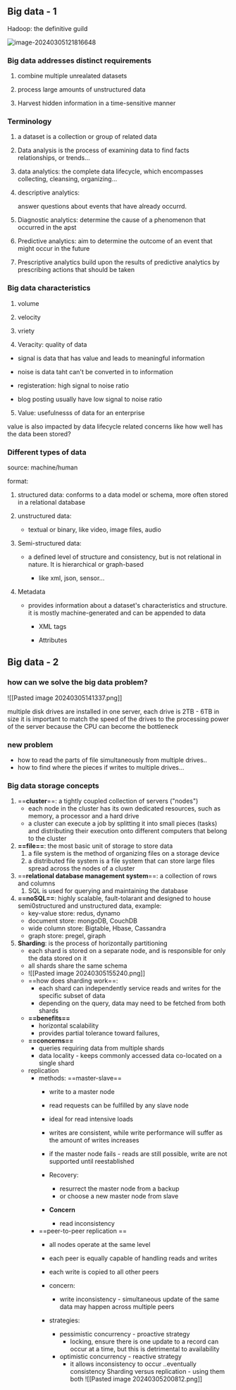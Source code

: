 ## Big data - 1

Hadoop: the definitive guild

![image-20240305121816648](file:///Users/sheyla/Library/Application%20Support/typora-user-images/image-20240305121816648.png?lastModify=1709663519)

### Big data addresses distinct requirements

1. combine multiple unrealated datasets
    
2. process large amounts of unstructured data
    
3. Harvest hidden information in a time-sensitive manner
    

### Terminology

1. a dataset is a collection or group of related data
    
2. Data analysis is the process of examining data to find facts relationships, or trends...
    
3. data analytics: the complete data lifecycle, which encompasses collecting, cleansing, organizing...
    
4. descriptive analytics:
    
    answer questions about events that have already occurrd.
    
5. Diagnostic analytics: determine the cause of a phenomenon that occurred in the apst
    
6. Predictive analytics: aim to determine the outcome of an event that might occur in the future
    
7. Prescriptive analytics build upon the results of predictive analytics by prescribing actions that should be taken
    

### Big data characteristics

1. volume
    
2. velocity
    
3. vriety
    
4. Veracity: quality of data
    

- signal is data that has value and leads to meaningful information

- noise is data taht can't be converted in to information

- registeration: high signal to noise ratio

- blog posting usually have low signal to noise ratio

5. Value: usefulnesss of data for an enterprise
    

value is also impacted by data lifecycle related concerns like how well has the data been stored?

### Different types of data

source: machine/human

format:

1. structured data: conforms to a data model or schema, more often stored in a relational database
    
2. unstructured data:
    
    - textual or binary, like video, image files, audio
        
3. Semi-structured data:
    
    - a defined level of structure and consistency, but is not relational in nature. It is hierarchical or graph-based
        
        - like xml, json, sensor...
            
4. Metadata
    
    - provides information about a dataset's characteristics and structure. it is mostly machine-generated and can be appended to data
        
        - XML tags
            
        - Attributes
            

## Big data - 2
### how can we solve the big data problem?
![[Pasted image 20240305141337.png]]

multiple disk drives are installed in one server, each drive is 2TB - 6TB in size
it is important to match the speed of the drives to the processing power of the server because the CPU can become the bottleneck
### new problem
- how to read the parts of file simultaneously from multiple drives..
- how to find where the pieces if writes to multiple drives...

### Big data storage concepts
1. ==**cluster**==: a tightly coupled collection of servers ("nodes")
	- each node in the cluster has its own dedicated resources, such as memory, a processor and a hard drive
	- a cluster can execute a job by splitting it into small pieces (tasks) and distributing their execution onto different computers that belong to the cluster
2. **==file==**: the most basic unit of storage to store data
	1. a file system is the method of organizing files on a storage device
	2. a distributed file system is a file system that can store large files spread across the nodes of a cluster
3. ==**relational database management system**==: a collection of rows and columns
	1. SQL is used for querying and maintaining the database
4. **==noSQL==**: highly scalable, fault-tolarant and designed to house semi0structured and unstructured data, example:
	- key-value store: redus, dynamo
	- document store: mongoDB, CouchDB
	- wide column store: Bigtable, Hbase, Cassandra
	- graph store: pregel, giraph
5. **Sharding**: is the process of horizontally partitioning 
	- each shard is stored on a separate node, and is responsible for only the data stored on it
	- all shards share the same schema
	- ![[Pasted image 20240305155240.png]]
	- ==how does sharding work==:
		- each shard can independently service reads and writes for the specific subset of data
		- depending on the query, data may need to be fetched from both shards
	- **==benefits==**
		- horizontal scalability
		- provides partial tolerance toward failures, 
	- **==concerns==**
		- queries requiring data from multiple shards
		- data locality -  keeps commonly accessed data co-located on a single shard
	- replication
		- methods: ==master-slave==
			- write to a master node
			- read requests can be fulfilled by any slave node
			- ideal for read intensive loads
			- writes are consistent, while write performance will suffer as the amount of writes increases
			
			- if the master node fails - reads are still possible, write are not supported until reestablished

			- Recovery:
				- resurrect the master node from a backup
				- or choose a new master node from slave
			
			- **Concern**
				- read inconsistency
		- ==peer-to-peer replication ==
			- all nodes operate at the same level
			- each peer is equally capable of handling reads and writes
			- each write is copied to all other peers

			-  concern:
				- write inconsistency - simultaneous update of the same data may happen across multiple peers
			-  strategies:
				- pessimistic concurrency - proactive strategy 
					- locking, ensure there is one update to a record can occur at a time, but this is detrimental to availability
				- optimistic concurrency - reactive strategy 
					- it allows inconsistency to occur ..eventually consistency
		Sharding versus replication - using them both
			![[Pasted image 20240305200812.png]]